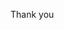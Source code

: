 Thank you

</head>
<!-- Google Tag Manager -->
<script>(function(w,d,s,l,i){w[l]=w[l]||[];w[l].push({'gtm.start':
new Date().getTime(),event:'gtm.js'});var f=d.getElementsByTagName(s)[0],
j=d.createElement(s),dl=l!='dataLayer'?'&l='+l:'';j.async=true;j.src=
'https://www.googletagmanager.com/gtm.js?id='+i+dl;f.parentNode.insertBefore(j,f);
})(window,document,'script','dataLayer','GTM-582HB7XL');</script>
<!-- End Google Tag Manager -->

<body>
  
</body>

<!-- Google Tag Manager (noscript) -->
<noscript><iframe src="https://www.googletagmanager.com/ns.html?id=GTM-582HB7XL"
height="0" width="0" style="display:none;visibility:hidden"></iframe></noscript>
<!-- End Google Tag Manager (noscript) -->
